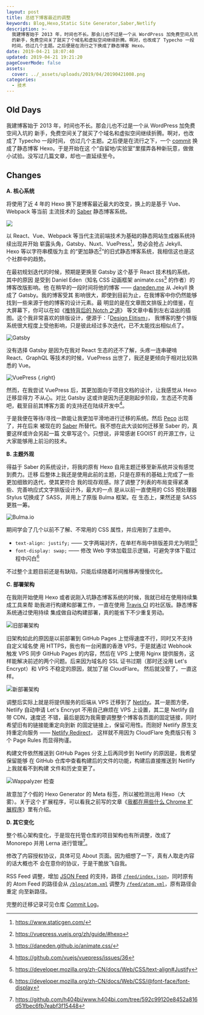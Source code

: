 ```yaml
---
layout: post
title: 总结下博客最近的调整
keywords: Blog,Hexo,Static Site Generator,Saber,Netlify
description: >-
  我建博客始于 2013 年，时间也不长。那会儿也不过是一个从 WordPress 加免费空间入坑
  的新手，免费空间关了就买了个域名和虚拟空间继续折腾。啊对，也改成了 Typecho 一段
  时间，仿过几个主题。之后便是在流行之下换成了静态博客 Hexo。
date: 2019-04-21 18:07:40
updated: 2019-04-21 19:21:20
pageCoverMode: false
assets:
  cover: ../_assets/uploads/2019/04/20190421008.png
categories:
  - 技术
---
```


## Old Days

我建博客始于 2013 年，时间也不长。那会儿也不过是一个从 WordPress 加免费空间入坑的
新手，免费空间关了就买了个域名和虚拟空间继续折腾。啊对，也改成了 Typecho 一段时间，
仿过几个主题。之后便是在流行之下，一个 [commit] 换成了静态博客 Hexo。于是开始在这
个“自留地/实验室”里摆弄各种新玩意，做做小试验。没写过几篇文章，却也一直延续至今。

## Changes

**A. 核心系统**

将使用了近 4 年的 Hexo 换下是博客最近最大的改变，换上的是基于 Vue、Webpack 等当前
主流技术的 [Saber] 静态博客系统。

![](../_assets/uploads/2019/04/20190421002.png)

以 React、Vue、Webpack 等当代主流前端技术为基础的静态网站生成器系统持续出现并开始
崭露头角，Gatsby、Nuxt、VuePress[^1]，势必会抢占 Jekyll、Hexo 等以字符串模版为主
的“更加静态[^2]”的旧式静态博客系统，我相信这也是这个社群中的趋势。

在最初规划迭代的时候，预期是更换至 Gatsby 这个基于 React 技术栈的系统，其中的原因
是受到 Daniel Eden（知名 CSS 动画框架 animate.css[^3] 的作者）的博客改版影响。他
在稍早的一段时间将他的博客 —— [daneden.me] 从 Jekyll 换成了 Gatsby。我的博客受其
影响很大，即使到目前为止，在我博客中你仍然能够找到一些来源于他的博客的设计元素。最
明显的是在文章图文排版上的借鉴，在大屏幕下，你可以在如《[推特背后的 Notch 之道]》
等文章中看到左右溢出的插图。这个我非常喜欢的排版设计，便源于：「[Design Elitism]」，
我博客的整个排版系统很大程度上受他影响，只是彼此经过多次迭代，已不太能找出相似点了。

![Gatsby](../_assets/uploads/2019/04/20190421005.png)

没有选择 Gatsby 是因为在我对 React 生态的还不了解，头疼一连串硬啃 React、GraphQL
等技术的时候，VuePress 出世了，我还是更倾向于相对比较熟悉的 Vue。

![VuePress](../_assets/uploads/2019/04/20190421003.png)
{.right}

然而，在我尝试 VuePress 后，其更加面向于项目文档的设计，让我感觉从 Hexo 迁移显得力
不从心。对比 Gatsby 这或许是因为还是刚起步阶段，生态还不完善吧，截至目前其博客方面
的支持还在陆续开发中[^4]。

于是我便在等待/寻找一款能让我更加平滑地进行迁移的系统。然后 [Peco] 出现了，并在后来
被现在的 [Saber] 所替代。我不想在此大谈如何迁移至 Saber 的，真要这样或许会另起一篇
文章写这个。只想说，非常感谢 EGOIST 的开源工作，让大家能够用上前沿的技术。

<div class="gad">
  <adsbygoogle ad-layout="in-article" ad-format="fluid" ad-slot="8422573867"/>
</div>

**B. 主题外观**

得益于 Saber 的系统设计，将我的原有 Hexo 自用主题迁移至新系统并没有感觉到费力。迁移
后整体上我还是使用此前的主题，只是在原有的基础上完成了一些更加细致的迭代，使其更符合
我的现存观感。除了调整了列表的布局变得紧凑些、完善响应式文字排版设计外，最大的一点
是从以前一直使用的 CSS 预处理器 Stylus 切换成了 SASS，并用上了原版 Bulma 框架。在
生态上，果然还是 SASS 更胜一筹。

![Bulma.io](../_assets/uploads/2019/04/20190421004.png)

期间学会了几个以前不了解、不常用的 CSS 属性，并应用到了主题中。

- `text-align: justify;` —— 文字两端对齐，在单栏布局中排版差异尤为明显[^5]
- `font-display: swap;` —— 修改 Web 字体加载显示逻辑，可避免字体下载过程中闪白[^6]

不过整个主题目前还是有缺陷，只能后续随着时间推移再慢慢优化。

**C. 部署架构**

在我刚开始使用 Hexo 或者说刚入坑静态博客系统的时候，我就已经在使用持续集成工具来帮
助我进行构建和部署工作，一直在使用 [Travis CI] 的社区版。静态博客系统通过使用持续
集成做自动构建部署，真的能省下不少重复劳动。

![旧部署架构](../_assets/uploads/2019/04/20190421005.jpg)

旧架构如此的原因是以前部署到 GitHub Pages 上觉得速度不行，同时又不支持自定义域名使
用 HTTPS，我也有一台闲置的香港 VPS，于是就通过 Webhook 触发 VPS 同步 GitHub Pages
的内容，然后在 VPS 上使用 Nginx 提供服务，这样能解决前述的两个问题。后来因为域名的
SSL 证书过期（那时还没用 Let's Encrypt）和 VPS 不稳定的原因，就加了层 CloudFlare。
然后就没管了，一直这样。

![新部署架构](../_assets/uploads/2019/04/20190421006.jpg)

调整后实际上就是将提供服务的后端从 VPS 迁移到了 [Netlify]。其一是图方便，Netlify
自动申请 Let's Encrypt 不用自己麻烦在 VPS 上设置，其二是 Netlify 自带 CDN，速度还
不错，最后是因为我需要调整整个博客各页面的固定链接，同时希望旧有的链接能重定向到新
的固定链接上，保留可用性。而刚好 Netlify 原生支持重定向服务 —— [Netlify Redirect]，
这样就不用因为 CloudFlare 免费版只有 3 个 Page Rules 而显得拘谨。

构建文件依然推送到 GitHub Pages 分支上后再同步到 Netlify 的原因是，我希望保留能够
在 GitHub 仓库中查看构建后的文件的功能，构建后直接推送到 Netlify 上我就看不到构建
文件和历史变更了。

![Wappalyzer 检查](../_assets/uploads/2019/04/20190421007.png)

故意加了个假的 Hexo Generator 的 Meta 标签，所以被检测出用 Hexo（大雾）。关于这个
扩展程序，可以看我之前写的文章《[我都在用些什么 Chrome 扩展程序]》里有介绍。 

**D. 其它变化**

整个核心架构变化，于是现在托管仓库的项目架构也有所调整，改成了 Monorepo 并用 Lerna
进行管理[^7]。

修改了内容授权协议，具体可见 About 页面。因为细想了一下，真有人取走内容的话大概也不
会在意你的协议，于是干脆放飞自我。

RSS Feed 调整，增加 [JSON Feed] 的支持，路径 [`/feed/index.json`]，同时原有的
Atom Feed 的路径会从 [`/blog/atom.xml`] 调整为 [`/feed/atom.xml`]，原有路径会重定
向至新路径。

完整的迁移记录可见仓库 [Commit Log]。

[^1]: https://www.staticgen.com/
[^2]: https://vuepress.vuejs.org/zh/guide/#hexo
[^3]: https://daneden.github.io/animate.css/
[^4]: https://github.com/vuejs/vuepress/issues/36
[^5]: https://developer.mozilla.org/zh-CN/docs/Web/CSS/text-align#Justify
[^6]: https://developer.mozilla.org/zh-CN/docs/Web/CSS/@font-face/font-display
[^7]: https://github.com/h404bi/www.h404bi.com/tree/592c99120e8452a816d51fbec6fb7eabf3f15448

[commit]: https://github.com/h404bi/www.h404bi.com/commit/88362f79adfea93151ecc9f19f8647cd28562c2c
[Saber]: https://github.com/egoist/saber
[daneden.me]: https://github.com/daneden/daneden.me
[推特背后的 Notch 之道]: /blog/2018/01/the-tao-of-notch-beyond-twitter
[Design Elitism]: https://daneden.me/2014/06/28/design-elitism/
[Peco]: https://github.com/upash/peco
[Travis CI]: https://github.com/h404bi/www.h404bi.com/commits/master/.travis.yml
[Netlify]: https://www.netlify.com
[Netlify Redirect]: https://www.netlify.com/docs/redirects/
[我都在用些什么 Chrome 扩展程序]: /blog/2018/12/chrome-extensions-that-i-am-using
[JSON Feed]: https://jsonfeed.org/
[`/feed/index.json`]: /feed/index.json
[`/blog/atom.xml`]: /blog/atom.xml
[`/feed/atom.xml`]: /feed/atom.xml
[Commit Log]: https://github.com/h404bi/www.h404bi.com/compare/v2019.3.29-mina...592c99

